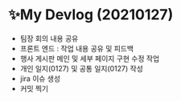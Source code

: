 # ✨My Devlog (20210127)

- 팀장 회의 내용 공유
- 프론트 엔드 : 작업 내용 공유 및 피드백
- 행사 게시판 메인 및 세부 페이지 구현 수정 작업
- 개인 일지(0127) 및 공통 일지(0127) 작성
- jira 이슈 생성
- 커밋 찍기